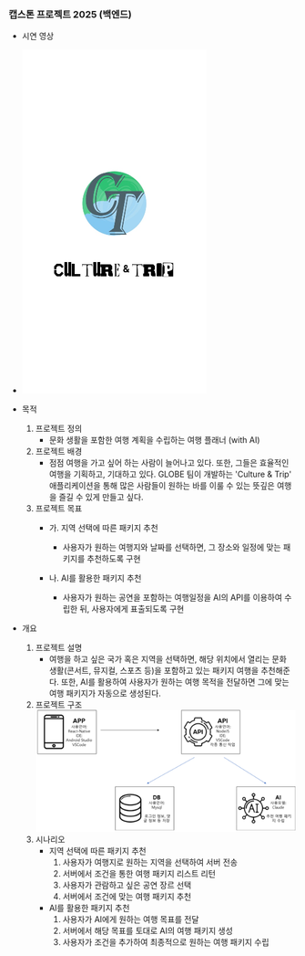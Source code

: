 ### 캡스톤 프로젝트 2025 (백엔드)

* 시연 영상
* [![시연 영상](image2.png)](https://youtube.com/shorts/37vlsblHvTU)




* 목적

  1. 프로젝트 정의
      *  문화 생활을 포함한 여행 계획을 수립하는 여행 플래너 (with AI)
  2. 프로젝트 배경
      *  점점 여행을 가고 싶어 하는 사람이 늘어나고 있다. 또한, 그들은 효율적인 여행을 기획하고, 기대하고 있다. GLOBE 팀이 개발하는 'Culture & Trip' 애플리케이션을 통해 많은 사람들이 원하는 바를 이룰 수 있는 뜻깊은 여행을 즐길 수 있게 만들고 싶다.
  3. 프로젝트 목표
      * 가. 지역 선택에 따른 패키지 추천
        - 사용자가 원하는 여행지와 날짜를 선택하면, 그 장소와 일정에 맞는 패키지를 추천하도록 구현

      * 나. AI를 활용한 패키지 추천
        - 사용자가 원하는 공연을 포함하는 여행일정을 AI의 API를 이용하여 수립한 뒤, 사용자에게 표출되도록 구현
* 개요

  1. 프로젝트 설명
      * 여행을 하고 싶은 국가 혹은 지역을 선택하면, 해당 위치에서 열리는 문화 생활(콘서트, 뮤지컬, 스포츠 등)을 포함하고 있는 패키지 여행을 추천해준다. 또한, AI를 활용하여 사용자가 원하는 여행 목적을 전달하면 그에 맞는 여행 패키지가 자동으로 생성된다.
  2. 프로젝트 구조
       ![](image1.png)
  3. 시나리오
      * 지역 선택에 따른 패키지 추천
          1. 사용자가 여행지로 원하는 지역을 선택하여 서버 전송
          2. 서버에서 조건을 통한 여행 패키지 리스트 리턴
          3. 사용자가 관람하고 싶은 공연 장르 선택
          4. 서버에서 조건에 맞는 여행 패키지 추천
      * AI를 활용한 패키지 추천
          1. 사용자가 AI에게 원하는 여행 목표를 전달
          2. 서버에서 해당 목표를 토대로 AI의 여행 패키지 생성
          3. 사용자가 조건을 추가하여 최종적으로 원하는 여행 패키지 수립